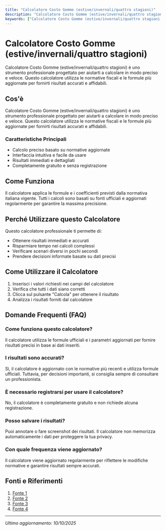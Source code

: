 ```yaml
---
title: "Calcolatore Costo Gomme (estive/invernali/quattro stagioni)"
description: "Calcolatore Costo Gomme (estive/invernali/quattro stagioni) è uno strumento professionale progettato per aiutarti a calcolare in modo preciso e veloce. Questo calcolatore utilizza le normative fiscali e le formule più aggiornate per fornirti risultati accurati e affidabili."
keywords: ["Calcolatore Costo Gomme (estive/invernali/quattro stagioni)", "calcolatore", "calcolo online"]
---
```


# Calcolatore Costo Gomme (estive/invernali/quattro stagioni)

Calcolatore Costo Gomme (estive/invernali/quattro stagioni) è uno strumento professionale progettato per aiutarti a calcolare in modo preciso e veloce. Questo calcolatore utilizza le normative fiscali e le formule più aggiornate per fornirti risultati accurati e affidabili.

## Cos'è

Calcolatore Costo Gomme (estive/invernali/quattro stagioni) è uno strumento professionale progettato per aiutarti a calcolare in modo preciso e veloce. Questo calcolatore utilizza le normative fiscali e le formule più aggiornate per fornirti risultati accurati e affidabili.

### Caratteristiche Principali

- Calcolo preciso basato su normative aggiornate
- Interfaccia intuitiva e facile da usare
- Risultati immediati e dettagliati
- Completamente gratuito e senza registrazione

## Come Funziona

Il calcolatore applica le formule e i coefficienti previsti dalla normativa italiana vigente. Tutti i calcoli sono basati su fonti ufficiali e aggiornati regolarmente per garantire la massima precisione.

## Perché Utilizzare questo Calcolatore

Questo calcolatore professionale ti permette di:

- Ottenere risultati immediati e accurati
- Risparmiare tempo nei calcoli complessi
- Verificare scenari diversi in pochi secondi
- Prendere decisioni informate basate su dati precisi

## Come Utilizzare il Calcolatore

1. Inserisci i valori richiesti nei campi del calcolatore
2. Verifica che tutti i dati siano corretti
3. Clicca sul pulsante "Calcola" per ottenere il risultato
4. Analizza i risultati forniti dal calcolatore

## Domande Frequenti (FAQ)

### Come funziona questo calcolatore?

Il calcolatore utilizza le formule ufficiali e i parametri aggiornati per fornire risultati precisi in base ai dati inseriti.

### I risultati sono accurati?

Sì, il calcolatore è aggiornato con le normative più recenti e utilizza formule ufficiali. Tuttavia, per decisioni importanti, si consiglia sempre di consultare un professionista.

### È necessario registrarsi per usare il calcolatore?

No, il calcolatore è completamente gratuito e non richiede alcuna registrazione.

### Posso salvare i risultati?

Puoi annotare o fare screenshot dei risultati. Il calcolatore non memorizza automaticamente i dati per proteggere la tua privacy.

### Con quale frequenza viene aggiornato?

Il calcolatore viene aggiornato regolarmente per riflettere le modifiche normative e garantire risultati sempre accurati.

## Fonti e Riferimenti

1. [Fonte 1](https://www.pneumatici.it/gomme/automobile/gomme-per-tutte-le-stagioni?srsltid=AfmBOorwV1t-CuwtKli6rTOVQFo80xZAoklWeYSkotKuF9e1XIBdOqC2)
2. [Fonte 2](https://www.gommadiretto.it/Pneumatici-4-stagioni)
3. [Fonte 3](https://www.pneuslove.it/blogs/news/costo-treno-gomme-4-stagioni?srsltid=AfmBOoriY8SUVsPZvqgoBnez9SLFAp1_EkrdysxfANI5_96T_kIrk3te)
4. [Fonte 4](https://www.prezzigomme.com/gomme-quattro-stagioni)

---

*Ultimo aggiornamento: 10/10/2025*
